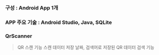 ### 구성 : Android App 1개
### APP 주요 기술 : Android Studio, Java, SQLite

### QrScanner
 > QR 스캔 기능
 > 스캔 데이터 저장
 > 날짜, 검색어로 저장된 QR 데이터 검색 기능
